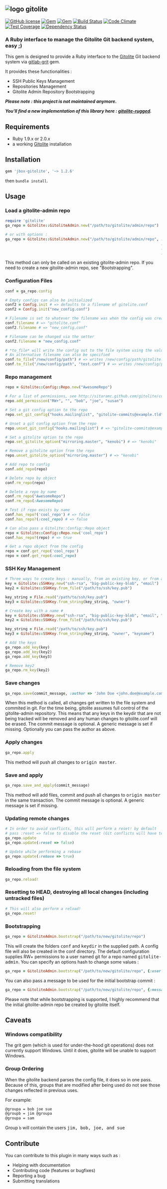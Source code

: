 ## ![logo](https://raw.github.com/jbox-web/gitolite/gh-pages/images/git_logo.png) gitolite

[![GitHub license](https://img.shields.io/github/license/jbox-web/gitolite.svg)](https://github.com/jbox-web/gitolite/blob/devel/LICENSE)
[![Gem](https://img.shields.io/gem/v/jbox-gitolite.svg)](https://rubygems.org/gems/jbox-gitolite)
[![Gem](https://img.shields.io/gem/dv/jbox-gitolite/1.2.6.svg)](https://rubygems.org/gems/jbox-gitolite/versions/1.2.6)
[![Build Status](https://travis-ci.org/jbox-web/gitolite.svg?branch=devel)](https://travis-ci.org/jbox-web/gitolite)
[![Code Climate](https://codeclimate.com/github/jbox-web/gitolite.png)](https://codeclimate.com/github/jbox-web/gitolite)
[![Test Coverage](https://codeclimate.com/github/jbox-web/gitolite/badges/coverage.svg)](https://codeclimate.com/github/jbox-web/gitolite)
[![Dependency Status](https://gemnasium.com/jbox-web/gitolite.svg)](https://gemnasium.com/jbox-web/gitolite)

### A Ruby interface to manage the Gitolite Git backend system, easy ;)

This gem is designed to provide a Ruby interface to the [Gitolite](https://github.com/sitaramc/gitolite) Git backend system via [gitlab-grit](https://github.com/gitlabhq/grit) gem.

It provides these functionalities :

* SSH Public Keys Management
* Repositories Management
* Gitolite Admin Repository Bootstrapping

***Please note : this project is not maintained anymore.***

***You'll find a new implementation of this library here : [gitolite-rugged](https://github.com/jbox-web/gitolite-rugged).***

## Requirements ##

* Ruby 1.9.x or 2.0.x
* a working [Gitolite](https://github.com/sitaramc/gitolite) installation

## Installation ##

```ruby
gem 'jbox-gitolite', '~> 1.2.6'
```

then `bundle install`.

## Usage

### Load a gitolite-admin repo

```ruby
require 'gitolite'
ga_repo = Gitolite::GitoliteAdmin.new("/path/to/gitolite/admin/repo")

# or with options :
ga_repo = Gitolite::GitoliteAdmin.new("/path/to/gitolite/admin/repo", :config_file => 'example.conf',
                                                                      :debug       => true,
                                                                      :timeout     => 20,
                                                                      :env         => {'GIT_SSH' => '/path/to/script/file'})
```

This method can only be called on an existing gitolite-admin repo. If you need to create a new gitolite-admin repo, see "Bootstrapping".

### Configuration Files

```ruby
conf = ga_repo.config

# Empty configs can also be initialized
conf2 = Config.init # => defaults to a filename of gitolite.conf
conf2 = Config.init("new_config.conf")

# Filename is set to whatever the filename was when the config was created
conf.filename # => "gitolite.conf"
conf2.filename # => "new_config.conf"

# Filename can be changed via the setter
conf2.filename = "new_config.conf"

# *to_file* will write the config out to the file system using the value of the filename attribute.
# An alternative filename can also be specified
conf.to_file("/new/config/path") # => writes /new/config/path/gitolite.conf
conf.to_file("/new/config/path", "test.conf") # => writes /new/config/path/test.conf
```

### Repo management

```ruby
repo = Gitolite::Config::Repo.new("AwesomeRepo")

# For a list of permissions, see http://sitaramc.github.com/gitolite/conf.html#gitolite
repo.add_permission("RW+", "", "bob", "joe", "susan")

# Set a git config option to the repo
repo.set_git_config("hooks.mailinglist", "gitolite-commits@example.tld") # => "gitolite-commits@example.tld"

# Unset a git config option from the repo
repo.unset_git_config("hooks.mailinglist") # => "gitolite-commits@example.tld"

# Set a gitolite option to the repo
repo.set_gitolite_option("mirroring.master", "kenobi") # => "kenobi"

# Remove a gitolite option from the repo
repo.unset_gitolite_option("mirroring.master") # => "kenobi"

# Add repo to config
conf.add_repo(repo)

# Delete repo by object
conf.rm_repo(repo)

# Delete a repo by name
conf.rm_repo("AwesomeRepo")
conf.rm_repo(:AwesomeRepo)

# Test if repo exists by name
conf.has_repo?('cool_repo') # => false
conf.has_repo?(:cool_repo) # => false

# Can also pass a Gitolite::Config::Repo object
repo = Gitolite::Config::Repo.new('cool_repo')
conf.has_repo?(repo) # => true

# Get a repo object from the config
repo = conf.get_repo('cool_repo')
repo = conf.get_repo(:cool_repo)
```

### SSH Key Management

```ruby
# Three ways to create keys : manually, from an existing key, or from a string representing a key
key = Gitolite::SSHKey.new("ssh-rsa", "big-public-key-blob", "email")
key2 = Gitolite::SSHKey.from_file("/path/to/ssh/key.pub")

key_string = File.read("/path/to/ssh/key.pub")
key3 = Gitolite::SSHKey.from_string(key_string, "owner")

# Create key with a name #
key = Gitolite::SSHKey.new("ssh-rsa", "big-public-key-blob", "email", "keyname")
key2 = Gitolite::SSHKey.from_file("/path/to/ssh/key.pub")

key_string = File.read("/path/to/ssh/key.pub")
key3 = Gitolite::SSHKey.from_string(key_string, "owner", "keyname")

# Add the keys
ga_repo.add_key(key)
ga_repo.add_key(key2)
ga_repo.add_key(key3)

# Remove key2
ga_repo.rm_key(key2)
```

### Save changes ###

```ruby
ga_repo.save(commit_message, :author => 'John Doe <john.doe@example.com>')
```

When this method is called, all changes get written to the file system and commited in git. For the time being, gitolite assumes full control of the gitolite-admin repository.
This means that any keys in the keydir that are not being tracked will be removed and any human changes to gitolite.conf will be erased.
The commit message is optional. A generic message is set if missing. Optionally you can pass the author as above.

### Apply changes ###

```ruby
ga_repo.apply
```

This method will push all changes to <tt>origin master</tt>.

### Save and apply ###

```ruby
ga_repo.save_and_apply(commit_message)
```

This method will add files, commit and push all changes to <tt>origin master</tt> in the same transaction.
The commit message is optional. A generic message is set if missing.

### Updating remote changes ###

```ruby
# In order to avoid conflicts, this will perform a reset! by default
# pass :reset => false to disable the reset (Git conflicts will have to be manually fixed)
ga_repo.update
ga_repo.update(:reset => false)

# Update while performing a rebase
ga_repo.update(:rebase => true)
```

### Reloading from the file system ###

```ruby
ga_repo.reload!
```

### Resetting to HEAD, destroying all local changes (including untracked files) ###

```ruby
# This will also perform a reload!
ga_repo.reset!
```

### Bootstrapping ###

```ruby
ga_repo = GitoliteAdmin.bootstrap("/path/to/new/gitolite/repo")
```

This will create the folders <tt>conf</tt> and <tt>keydir</tt> in the supplied path. A config file will also be created in the conf directory.
The default configuration supplies RW+ permissions to a user named git for a repo named <tt>gitolite-admin</tt>. You can specify an options hash to change some values :

```ruby
ga_repo = GitoliteAdmin.bootstrap("/path/to/new/gitolite/repo", {:user => "admin", :perm => "RW"})
```

You can also pass a message to be used for the initial bootstrap commit :

```ruby
ga_repo = GitoliteAdmin.bootstrap("/path/to/new/gitolite/repo", {:message => "Bootstrapped new repo"})
```

Please note that while bootstrapping is supported, I highly recommend that the initial gitolite-admin repo be created by gitolite itself.

## Caveats ##

### Windows compatibility ###

The grit gem (which is used for under-the-hood git operations) does not currently support Windows.  Until it does, gitolite will be unable to support Windows.

### Group Ordering ###

When the gitolite backend parses the config file, it does so in one pass. Because of this, groups that are modified after being used do not see those changes reflected in previous uses.

For example:

```sh
@groupa = bob joe sue
@groupb = jim @groupa
@groupa = sam
```

Group ```b``` will contain the users <tt>jim, bob, joe, and sue</tt>

## Contribute

You can contribute to this plugin in many ways such as :
* Helping with documentation
* Contributing code (features or bugfixes)
* Reporting a bug
* Submitting translations
